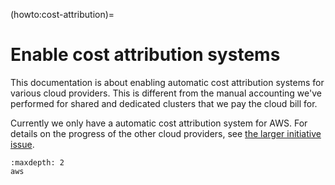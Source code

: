 (howto:cost-attribution)=
# Enable cost attribution systems

This documentation is about enabling automatic cost attribution systems for
various cloud providers. This is different from the manual accounting we've
performed for shared and dedicated clusters that we pay the cloud bill for.

Currently we only have a automatic cost attribution system for AWS. For details
on the progress of the other cloud providers, see [the larger initiative issue].

[the larger initiative issue]: https://github.com/2i2c-org/infrastructure/issues/4384

```{toctree}
:maxdepth: 2
aws
```
